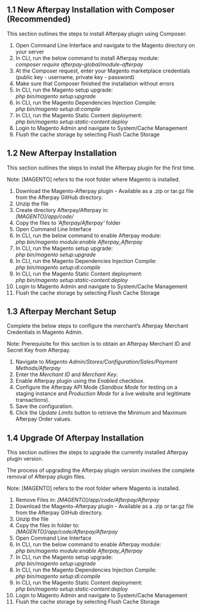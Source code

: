 <h2> 1.1    New Afterpay Installation with Composer (Recommended) </h2>
<p> This section outlines the steps to install Afterpay plugin using Composer. </p>

<ol>
	<li> Open Command Line Interface and navigate to the Magento directory on your server</li>
	<li> In CLI, run the below command to install Afterpay module: <br/> <em>composer require afterpay-global/module-afterpay</em> </li>
	<li> At the Composer request, enter your Magento marketplace credentials (public key - username, private key - password)</li>
	<li> Make sure that Composer finished the installation without errors </li>
	<li> In CLI, run the Magento setup upgrade: <br/> <em>php bin/magento setup:upgrade</em> </li>
	<li> In CLI, run the Magento Dependencies Injection Compile: <br/> <em>php bin/magento setup:di:compile</em> </li>
	<li> In CLI, run the Magento Static Content deployment: <br/> <em>php bin/magento setup:static-content:deploy</em> </li>
	<li> Login to Magento Admin and navigate to System/Cache Management </li>
	<li> Flush the cache storage by selecting Flush Cache Storage </li>
</ol>

<h2> 1.2   New Afterpay Installation </h2>
<p>This section outlines the steps to install the Afterpay plugin for the first time.</p>

<p> Note: [MAGENTO] refers to the root folder where Magento is installed. </p>

<ol>
	<li> Download the Magento-Afterpay plugin - Available as a .zip or tar.gz file from the Afterpay GitHub directory. </li>
	<li> Unzip the file </li>
	<li> Create directory Afterpay/Afterpay in: <br/> <em>[MAGENTO]/app/code/</em></li>
	<li> Copy the files to <em>'Afterpay/Afterpay'</em> folder </li>
	<li> Open Command Line Interface </li>
	<li> In CLI, run the below command to enable Afterpay module: <br/> <em>php bin/magento module:enable Afterpay_Afterpay</em> </li>
	<li> In CLI, run the Magento setup upgrade: <br/> <em>php bin/magento setup:upgrade</em> </li>
	<li> In CLI, run the Magento Dependencies Injection Compile: <br/> <em>php bin/magento setup:di:compile</em> </li>
	<li> In CLI, run the Magento Static Content deployment: <br/> <em>php bin/magento setup:static-content:deploy</em> </li>
	<li> Login to Magento Admin and navigate to System/Cache Management </li>
	<li> Flush the cache storage by selecting Flush Cache Storage </li>
</ol>

<h2> 1.3	Afterpay Merchant Setup </h2>
<p> Complete the below steps to configure the merchant’s Afterpay Merchant Credentials in Magento Admin. </p>
<p> Note: Prerequisite for this section is to obtain an Afterpay Merchant ID and Secret Key from Afterpay. </p>

<ol>
	<li> Navigate to <em>Magento Admin/Stores/Configuration/Sales/Payment Methods/Afterpay</em> </li>
	<li> Enter the <em>Merchant ID</em> and <em>Merchant Key</em>. </li>
	<li> Enable Afterpay plugin using the <em>Enabled</em> checkbox. </li>
	<li> Configure the Afterpay API Mode (<em>Sandbox Mode</em> for testing on a staging instance and <em>Production Mode</em> for a live website and legitimate transactions). </li>
	<li> Save the configuration. </li>
	<li> Click the <em>Update Limits</em> button to retrieve the Minimum and Maximum Afterpay Order values.</li>
</ol>

<h2> 1.4	Upgrade Of Afterpay Installation </h2>
<p> This section outlines the steps to upgrade the currently installed Afterpay plugin version. </p>
<p> The process of upgrading the Afterpay plugin version involves the complete removal of Afterpay plugin files. </p>
<p> Note: [MAGENTO] refers to the root folder where Magento is installed. </p>

<ol>
	<li> Remove Files in: <em>[MAGENTO]/app/code/Afterpay/Afterpay</em></li>
	<li> Download the Magento-Afterpay plugin - Available as a .zip or tar.gz file from the Afterpay GitHub directory. </li>
	<li> Unzip the file </li>
	<li> Copy the files in folder to: <br/> <em>[MAGENTO]/app/code/Afterpay/Afterpay</em> </li>
	<li> Open Command Line Interface </li>
	<li> In CLI, run the below command to enable Afterpay module: <br/> <em>php bin/magento module:enable Afterpay_Afterpay</em> </li>
	<li> In CLI, run the Magento setup upgrade: <br/> <em>php bin/magento setup:upgrade</em> </li>
	<li> In CLI, run the Magento Dependencies Injection Compile: <br/> <em>php bin/magento setup:di:compile</em> </li>
	<li> In CLI, run the Magento Static Content deployment: <br/> <em>php bin/magento setup:static-content:deploy</em> </li>
	<li> Login to Magento Admin and navigate to System/Cache Management </li>
	<li> Flush the cache storage by selecting Flush Cache Storage </li>
</ol>
